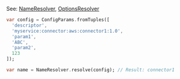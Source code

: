 
See: [NameResolver](../../../toolkit_api/dart/commons/config/name_resolver/), [OptionsResolver](../../../toolkit_api/dart/commons/config/options_resolver/)

```dart
var config = ConfigParams.fromTuples([
  'descriptor',
  'myservice:connector:aws:connector1:1.0',
  'param1',
  'ABC',
  'param2',
  123
]);

var name = NameResolver.resolve(config); // Result: connector1

```

